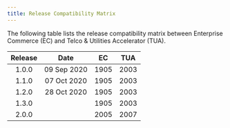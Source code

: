 ```yaml
---
title: Release Compatibility Matrix
---
```


The following table lists the release compatibility matrix between Enterprise Commerce (EC) and Telco & Utilities Accelerator (TUA).

| Release 	|     Date     	|  EC  	|  TUA 	|
|:-------:	|:------------:	|:----:	|:----:	|
|  1.0.0  	| 09 Sep 2020  	| 1905 	| 2003 	|
|  1.1.0  	| 07 Oct 2020  	| 1905 	| 2003 	|
|  1.2.0  	| 28 Oct 2020  	| 1905 	| 2003 	|
|  1.3.0  	|              	| 1905 	| 2003 	|
|  2.0.0  	|              	| 2005 	| 2007 	|
